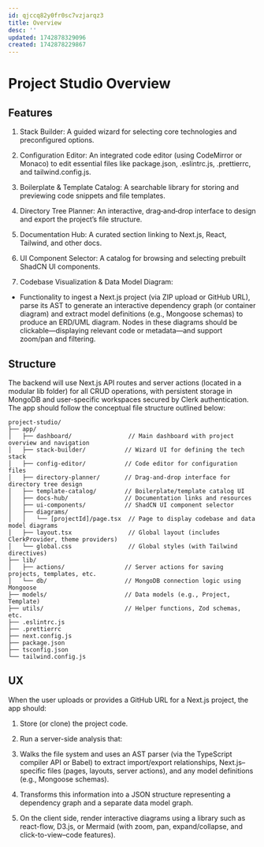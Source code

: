 ```yaml
---
id: qjccq82y0fr0sc7vzjarqz3
title: Overview
desc: ''
updated: 1742878329096
created: 1742878229867
---
```

# Project Studio Overview

## Features

1. Stack Builder: A guided wizard for selecting core technologies and preconfigured options.

2. Configuration Editor: An integrated code editor (using CodeMirror or Monaco) to edit essential files like package.json, .eslintrc.js, .prettierrc, and tailwind.config.js.

3. Boilerplate & Template Catalog: A searchable library for storing and previewing code snippets and file templates.

4. Directory Tree Planner: An interactive, drag‑and‑drop interface to design and export the project’s file structure.

5. Documentation Hub: A curated section linking to Next.js, React, Tailwind, and other docs.

6. UI Component Selector: A catalog for browsing and selecting prebuilt ShadCN UI components.

7. Codebase Visualization & Data Model Diagram: 

- Functionality to ingest a Next.js project (via ZIP upload or GitHub URL), parse its AST to generate an interactive dependency graph (or container diagram) and extract model definitions (e.g., Mongoose schemas) to produce an ERD/UML diagram. Nodes in these diagrams should be clickable—displaying relevant code or metadata—and support zoom/pan and filtering.

## Structure

The backend will use Next.js API routes and server actions (located in a modular lib folder) for all CRUD operations, with persistent storage in MongoDB and user-specific workspaces secured by Clerk authentication. The app should follow the conceptual file structure outlined below:

```plaintext
project-studio/
├── app/
│   ├── dashboard/                // Main dashboard with project overview and navigation
│   ├── stack-builder/           // Wizard UI for defining the tech stack
│   ├── config-editor/           // Code editor for configuration files
│   ├── directory-planner/       // Drag-and-drop interface for directory tree design
│   ├── template-catalog/        // Boilerplate/template catalog UI
│   ├── docs-hub/                // Documentation links and resources
│   ├── ui-components/           // ShadCN UI component selector
│   ├── diagrams/
│   │   └── [projectId]/page.tsx  // Page to display codebase and data model diagrams
│   ├── layout.tsx                // Global layout (includes ClerkProvider, theme providers)
│   └── global.css                // Global styles (with Tailwind directives)
├── lib/
│   ├── actions/                 // Server actions for saving projects, templates, etc.
│   └── db/                      // MongoDB connection logic using Mongoose
├── models/                      // Data models (e.g., Project, Template)
├── utils/                       // Helper functions, Zod schemas, etc.
├── .eslintrc.js
├── .prettierrc
├── next.config.js
├── package.json
├── tsconfig.json
└── tailwind.config.js

```

## UX

When the user uploads or provides a GitHub URL for a Next.js project, the app should:

1. Store (or clone) the project code.

2. Run a server-side analysis that:

3. Walks the file system and uses an AST parser (via the TypeScript compiler API or Babel) to extract import/export relationships, Next.js–specific files (pages, layouts, server actions), and any model definitions (e.g., Mongoose schemas).

4. Transforms this information into a JSON structure representing a dependency graph and a separate data model graph.

5. On the client side, render interactive diagrams using a library such as react-flow, D3.js, or Mermaid (with zoom, pan, expand/collapse, and click-to-view–code features).